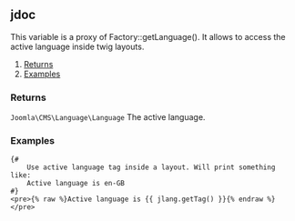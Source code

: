 ## jdoc

This variable is a proxy of Factory::getLanguage(). It allows to access the active language inside twig layouts.  

1. [Returns](#returns)
2. [Examples](#examples)

### Returns <a id="returns"></a>

`Joomla\CMS\Language\Language`  The active language.

### Examples <a id="examples"></a>

```twig
{# 
	Use active language tag inside a layout. Will print something like:
	Active language is en-GB 
#}
<pre>{% raw %}Active language is {{ jlang.getTag() }}{% endraw %}</pre>
```